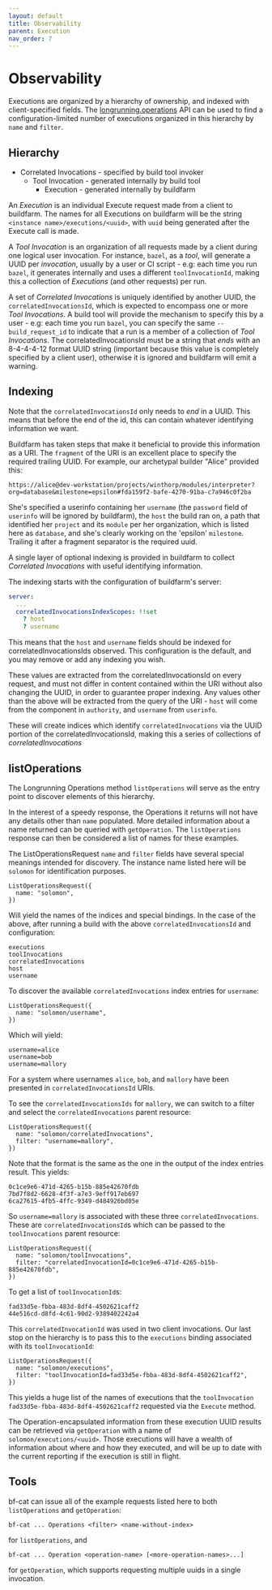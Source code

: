 ```yaml
---
layout: default
title: Observability
parent: Execution
nav_order: 7
---
```


# Observability

Executions are organized by a hierarchy of ownership, and indexed with client-specified fields. The [longrunning.operations](https://cloud.google.com/service-infrastructure/docs/service-management/reference/rpc/google.longrunning) API can be used to find a configuration-limited number of executions organized in this hierarchy by `name` and `filter`.

## Hierarchy

 * Correlated Invocations - specified by build tool invoker
   * Tool Invocation - generated internally by build tool
     * Execution - generated internally by buildfarm

An *Execution* is an individual Execute request made from a client to buildfarm. The names for all Executions on buildfarm will be the string `<instance name>/executions/<uuid>`, with `uuid` being generated after the Execute call is made.

A *Tool Invocation* is an organization of all requests made by a client during one logical user invocation. For instance, `bazel`, as a _tool_, will generate a UUID per _invocation_, usually by a user or CI script - e.g: each time you run `bazel`, it generates internally and uses a different `toolInvocationId`, making this a collection of _Executions_ (and other requests) per run.

A set of *Correlated Invocations* is uniquely identified by another UUID, the `correlatedInvocationsId`, which is expected to encompass one or more _Tool Invocations_. A build tool will provide the mechanism to specify this by a user - e.g: each time you run `bazel`, you can specify the same `--build_request_id` to indicate that a run is a member of a collection of _Tool Invocations_. The correlatedInvocationsId must be a string that _ends_ with an 8-4-4-4-12 format UUID string (important because this value is completely specified by a client user), otherwise it is ignored and buildfarm will emit a warning.

## Indexing

Note that the `correlatedInvocationsId` only needs to _end_ in a UUID. This means that before the end of the id, this can contain whatever identifying information we want.

Buildfarm has taken steps that make it beneficial to provide this information as a URI. The `fragment` of the URI is an excellent place to specify the required trailing UUID. For example, our archetypal builder "Alice" provided this:

```
https://alice@dev-workstation/projects/winthorp/modules/interpreter?org=database&milestone=epsilon#fda159f2-bafe-4270-91ba-c7a946c0f2ba
```

She's specified a userinfo containing her `username` (the `password` field of `userinfo` will be ignored by buildfarm), the `host` the build ran on, a path that identified her `project` and its `module` per her organization, which is listed here as `database`, and she's clearly working on the 'epsilon' `milestone`. Trailing it after a fragment separator is the required uuid.

A single layer of optional indexing is provided in buildfarm to collect _Correlated Invocations_ with useful identifying information.

The indexing starts with the configuration of buildfarm's server:

```yaml
server:
  ...
  correlatedInvocationsIndexScopes: !!set
    ? host
    ? username
```

This means that the `host` and `username` fields should be indexed for correlatedInvocationsIds observed. This configuration is the default, and you may remove or add any indexing you wish.

These values are extracted from the correlatedInvocationsId on every request, and must not differ in content contained within the URI without also changing the UUID, in order to guarantee proper indexing.
Any values other than the above will be extracted from the query of the URI - `host` will come from the component in `authority`, and `username` from `userinfo`.

These will create indices which identify `correlatedInvocations` via the UUID portion of the correlatedInvocationsId, making this a series of collections of _correlatedInvocations_

## listOperations

The Longrunning Operations method `listOperations` will serve as the entry point to discover elements of this hierarchy.

In the interest of a speedy response, the Operations it returns will not have any details other than `name` populated. More detailed information about a name returned can be queried with `getOperation`. The `listOperations` response can then be considered a list of names for these examples.

The ListOperationsRequest `name` and `filter` fields have several special meanings intended for discovery. The instance name listed here will be `solomon` for identification purposes.

```
ListOperationsRequest({
  name: "solomon",
})
```

Will yield the names of the indices and special bindings. In the case of the above, after running a build with the above `correlatedInvocationsId` and configuration:

```
executions
toolInvocations
correlatedInvocations
host
username
```

To discover the available `correlatedInvocations` index entries for `username`:

```
ListOperationsRequest({
  name: "solomon/username",
})
```

Which will yield:

```
username=alice
username=bob
username=mallory
```

For a system where usernames `alice`, `bob`, and `mallory` have been presented in `correlatedInvocationsId` URIs.

To see the `correlatedInvocationsIds` for `mallory`, we can switch to a filter and select the `correlatedInvocations` parent resource:

```
ListOperationsRequest({
  name: "solomon/correlatedInvocations",
  filter: "username=mallory",
})
```

Note that the format is the same as the one in the output of the index entries result. This yields:

```
0c1ce9e6-471d-4265-b15b-885e42670fdb
7bd7f8d2-6628-4f3f-a7e3-9eff917eb697
6ca27615-4fb5-4ffc-9349-d484926bd05e
```

So `username=mallory` is associated with these three `correlatedInvocations`. These are `correlatedInvocationsId`s which can be passed to the `toolInvocations` parent resource:

```
ListOperationsRequest({
  name: "solomon/toolInvocations",
  filter: "correlatedInvocationId=0c1ce9e6-471d-4265-b15b-885e42670fdb",
})
```

To get a list of `toolInvocationId`s:

```
fad33d5e-fbba-483d-8df4-4502621caff2
44e516cd-d8fd-4c61-90d2-9389402242a4
```

This `correlatedInvocationId` was used in two client invocations. Our last stop on the hierarchy is to pass this to the `executions` binding associated with its `toolInvocationId`:

```
ListOperationsRequest({
  name: "solomon/executions",
  filter: "toolInvocationId=fad33d5e-fbba-483d-8df4-4502621caff2",
})
```

This yields a huge list of the names of executions that the `toolInvocation` `fad33d5e-fbba-483d-8df4-4502621caff2` requested via the `Execute` method.

The Operation-encapsulated information from these execution UUID results can be retrieved via `getOperation` with a name of `solomon/executions/<uuid>`. Those executions will have a wealth of information about where and how they executed, and will be up to date with the current reporting if the execution is still in flight.

## Tools

bf-cat can issue all of the example requests listed here to both `listOperations` and `getOperation`:

```
bf-cat ... Operations <filter> <name-without-index>
```

for `listOperations`, and

```
bf-cat ... Operation <operation-name> [<more-operation-names>...]
```

for `getOperation`, which supports requesting multiple uuids in a single invocation.
